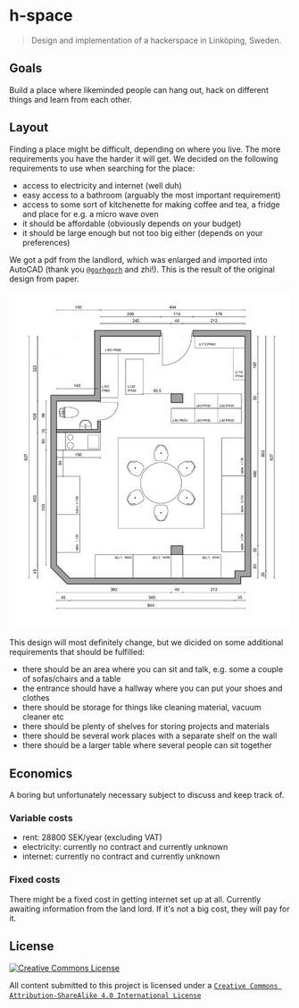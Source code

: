 # h-space

> Design and implementation of a hackerspace in Linköping, Sweden.

## Goals

Build a place where likeminded people can hang out, hack on different things and learn from each other.

## Layout

Finding a place might be difficult, depending on where you live. The more requirements you have the harder it will get. We decided on the following requirements to use when searching for the place:

* access to electricity and internet (well duh)
* easy access to a bathroom (arguably the most important requirement)
* access to some sort of kitchenette for making coffee and tea, a fridge and place for e.g. a micro wave oven
* it should be affordable (obviously depends on your budget)
* it should be large enough but not too big either (depends on your preferences)

We got a pdf from the landlord, which was enlarged and imported into AutoCAD (thank you [`@gorhgorh`](https://github.com/gorhgorh) and zhi!). This is the result of the original design from paper.

![Layout](layout.png)

This design will most definitely change, but we dicided on some additional requirements that should be fulfilled:

* there should be an area where you can sit and talk, e.g. some a couple of sofas/chairs and a table
* the entrance should have a hallway where you can put your shoes and clothes
* there should be storage for things like cleaning material, vacuum cleaner etc
* there should be plenty of shelves for storing projects and materials
* there should be several work places with a separate shelf on the wall
* there should be a larger table where several people can sit together

## Economics

A boring but unfortunately necessary subject to discuss and keep track of.

### Variable costs

* rent: 28800 SEK/year (excluding VAT)
* electricity: currently no contract and currently unknown
* internet: currently no contract and currently unknown

### Fixed costs

There might be a fixed cost in getting internet set up at all. Currently awaiting information from the land lord. If it's not a big cost, they will pay for it.

## License

<a rel="license" href="https://creativecommons.org/licenses/by-sa/4.0/"><img alt="Creative Commons License" style="border-width:0" src="https://i.creativecommons.org/l/by-sa/4.0/88x31.png" /></a>

All content submitted to this project is licensed under a [`Creative Commons Attribution-ShareAlike 4.0 International License`](https://creativecommons.org/licenses/by-sa/4.0/)
